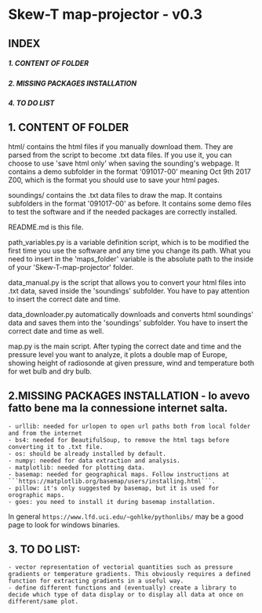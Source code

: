 
#  Skew-T map-projector - v0.3
 
## INDEX  
##### 1. CONTENT OF FOLDER   
##### 2. MISSING PACKAGES INSTALLATION   
##### 4. TO DO LIST  

## 1. CONTENT OF FOLDER  
html/ contains the html files if you manually download them. They are parsed from the script to become .txt data files. If you use it, you can choose to use 'save html only' when saving the sounding's webpage. It contains a demo subfolder in the format '091017-00' meaning Oct 9th 2017 Z00, which is the format you should use to save your html pages.  

soundings/ contains the .txt data files to draw the map. It contains subfolders in the format '091017-00' as before. It contains some demo files to test the software and if the needed packages are correctly installed.  

README.md is this file.  

path_variables.py is a variable definition script, which is to be modified the first time you use the software and any time you change its path.  What you need to insert in the 'maps_folder' variable is the absolute path to the inside of your 'Skew-T-map-projector' folder.  

data_manual.py is the script that allows you to convert your html files into .txt data, saved inside the 'soundings' subfolder. You have to pay attention to insert the correct date and time.

data_downloader.py automatically downloads and converts html soundings' data and saves them into the 'soundings' subfolder. You have to insert the correct date and time as well.  

map.py is the main script. After typing the correct date and time and the pressure level you want to analyze, it plots a double map of Europe, showing height of radiosonde at given pressure, wind and temperature both for wet bulb and dry bulb.  

## 2.MISSING PACKAGES INSTALLATION - lo avevo fatto bene ma la connessione internet salta.  
    - urllib: needed for urlopen to open url paths both from local folder and from the internet  
    - bs4: needed for BeautifulSoup, to remove the html tags before converting it to .txt file.  
    - os: should be already installed by default.  
    - numpy: needed for data extraction and analysis.  
    - matplotlib: needed for plotting data.  
    - basemap: needed for geographical maps. Follow instructions at ```https://matplotlib.org/basemap/users/installing.html```.  
    - pillow: it's only suggested by basemap, but it is used for orographic maps.  
    - goes: you need to install it during basemap installation.  
 
 In general ```https://www.lfd.uci.edu/~gohlke/pythonlibs/``` may be a good page to look for windows binaries.  

## 3. TO DO LIST:  
    - vector representation of vectorial quantities such as pressure gradients or temperature gradients. This obviously requires a defined function for extracting gradients in a useful way.  
    - define different functions and (eventually) create a library to decide which type of data display or to display all data at once on different/same plot.  
